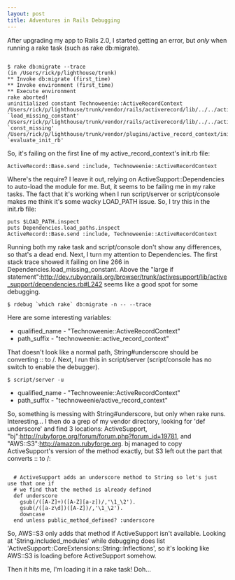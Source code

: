```yaml
--- 
layout: post
title: Adventures in Rails Debugging
---
```

After upgrading my app to Rails 2.0, I started getting an error, but _only_ when running a rake task (such as rake db:migrate).

<pre><code>
$ rake db:migrate --trace
(in /Users/rick/p/lighthouse/trunk)
** Invoke db:migrate (first_time)
** Invoke environment (first_time)
** Execute environment
rake aborted!
uninitialized constant Technoweenie::ActiveRecordContext
/Users/rick/p/lighthouse/trunk/vendor/rails/activerecord/lib/../../activesupport/lib/active_support/dependencies.rb:266:in `load_missing_constant'
/Users/rick/p/lighthouse/trunk/vendor/rails/activerecord/lib/../../activesupport/lib/active_support/dependencies.rb:453:in `const_missing'
/Users/rick/p/lighthouse/trunk/vendor/plugins/active_record_context/init.rb:1:in `evaluate_init_rb'
</code></pre>

So, it's failing on the first line of my active_record_context's init.rb file:

<pre><code>ActiveRecord::Base.send :include, Technoweenie::ActiveRecordContext</code></pre>

Where's the require?  I leave it out, relying on ActiveSupport::Dependencies to auto-load the module for me.  But, it seems to be failing me in my rake tasks.  The fact that it's working when I run script/server or script/console makes me think it's some wacky LOAD_PATH issue.  So, I try this in the init.rb file:

<pre><code>puts $LOAD_PATH.inspect
puts Dependencies.load_paths.inspect
ActiveRecord::Base.send :include, Technoweenie::ActiveRecordContext</code></pre>

Running both my rake task and script/console don't show any differences, so that's a dead end.  Next, I turn my attention to Dependencies.  The first stack trace showed it failing on line 266 in Dependencies.load_missing_constant.  Above the "large if statement":http://dev.rubyonrails.org/browser/trunk/activesupport/lib/active_support/dependencies.rb#L242 seems like a good spot for some debugging.

<pre><code>$ rdebug `which rake` db:migrate -n -- --trace</code></pre>

Here are some interesting variables:

* qualified_name - "Technoweenie::ActiveRecordContext"
* path_suffix - "technoweenie::active_record_context"

That doesn't look like a normal path, String#underscore should be converting :: to /.   Next, I run this in script/server (script/console has no switch to enable the debugger).

<pre><code>$ script/server -u</code></pre>

* qualified_name - "Technoweenie::ActiveRecordContext"
* path_suffix - "technoweenie/active_record_context"

So, something is messing with String#underscore, but only when rake runs.  Interesting...  I then do a grep of my vendor directory, looking for 'def underscore' and find 3 locations:  ActiveSupport, "bj":http://rubyforge.org/forum/forum.php?forum_id=19781, and "AWS::S3":http://amazon.rubyforge.org.  bj managed to copy ActiveSupport's version of the method exactly, but S3 left out the part that converts :: to /:

<pre><code>
  # ActiveSupport adds an underscore method to String so let's just use that one if
  # we find that the method is already defined
  def underscore
    gsub(/([A-Z]+)([A-Z][a-z])/,'\1_\2').
    gsub(/([a-z\d])([A-Z])/,'\1_\2').
    downcase
  end unless public_method_defined? :underscore
</code></pre>

So, AWS::S3 only adds that method if ActiveSupport isn't available.  Looking at 'String.included_modules' while debugging does list 'ActiveSupport::CoreExtensions::String::Inflections', so it's looking like AWS::S3 is loading before ActiveSupport somehow.

Then it hits me, I'm loading it in a rake task!  Doh...
